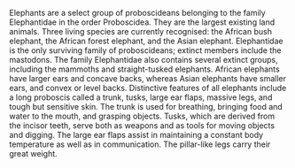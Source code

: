 Elephants are a select group of proboscideans belonging to the family Elephantidae in the order Proboscidea. They are the largest existing land animals. Three living species are currently recognised: the African bush elephant, the African forest elephant, and the Asian elephant. Elephantidae is the only surviving family of proboscideans; extinct members include the mastodons. The family Elephantidae also contains several extinct groups, including the mammoths and straight-tusked elephants. African elephants have larger ears and concave backs, whereas Asian elephants have smaller ears, and convex or level backs. Distinctive features of all elephants include a long proboscis called a trunk, tusks, large ear flaps, massive legs, and tough but sensitive skin. The trunk is used for breathing, bringing food and water to the mouth, and grasping objects. Tusks, which are derived from the incisor teeth, serve both as weapons and as tools for moving objects and digging. The large ear flaps assist in maintaining a constant body temperature as well as in communication. The pillar-like legs carry their great weight.
